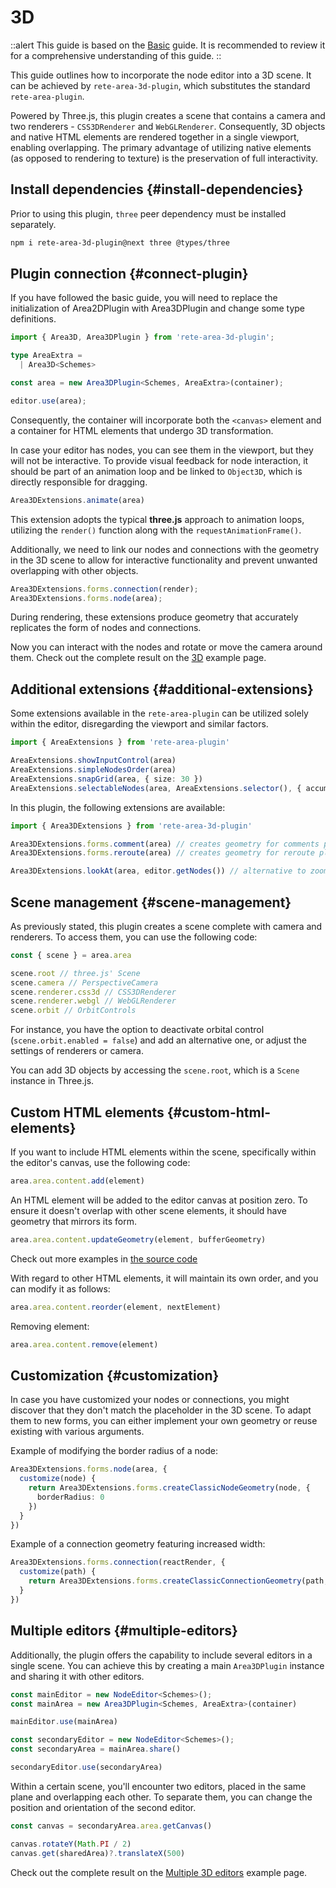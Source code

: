 # 3D

::alert
This guide is based on the [Basic](/docs/guides/basic) guide. It is recommended to review it for a comprehensive understanding of this guide.
::

This guide outlines how to incorporate the node editor into a 3D scene. It can be achieved by `rete-area-3d-plugin`, which substitutes the standard `rete-area-plugin`.

Powered by Three.js, this plugin creates a scene that contains a camera and two renderers - `CSS3DRenderer` and `WebGLRenderer`. Consequently, 3D objects and native HTML elements are rendered together in a single viewport, enabling overlapping. The primary advantage of utilizing native elements (as opposed to rendering to texture) is the preservation of full interactivity.

## Install dependencies {#install-dependencies}

Prior to using this plugin, `three` peer dependency must be installed separately.

```bash
npm i rete-area-3d-plugin@next three @types/three
```

## Plugin connection {#connect-plugin}

If you have followed the basic guide, you will need to replace the initialization of Area2DPlugin with Area3DPlugin and change some type definitions.

```ts
import { Area3D, Area3DPlugin } from 'rete-area-3d-plugin';

type AreaExtra =
  | Area3D<Schemes>

const area = new Area3DPlugin<Schemes, AreaExtra>(container);

editor.use(area);
```

Consequently, the container will incorporate both the `<canvas>` element and a container for HTML elements that undergo 3D transformation.

In case your editor has nodes, you can see them in the viewport, but they will not be interactive. To provide visual feedback for node interaction, it should be part of an animation loop and be linked to `Object3D`, which is directly responsible for dragging.

```ts
Area3DExtensions.animate(area)
```

This extension adopts the typical **three.js** approach to animation loops, utilizing the `render()` function along with the `requestAnimationFrame()`.

Additionally, we need to link our nodes and connections with the geometry in the 3D scene to allow for interactive functionality and prevent unwanted overlapping with other objects.

```ts
Area3DExtensions.forms.connection(render);
Area3DExtensions.forms.node(area);
```

During rendering, these extensions produce geometry that accurately replicates the form of nodes and connections.

Now you can interact with the nodes and rotate or move the camera around them. Check out the complete result on the [3D](/examples/3d) example page.

## Additional extensions {#additional-extensions}

Some extensions available in the `rete-area-plugin` can be utilized solely within the editor, disregarding the viewport and similar factors.

```ts
import { AreaExtensions } from 'rete-area-plugin'

AreaExtensions.showInputControl(area)
AreaExtensions.simpleNodesOrder(area)
AreaExtensions.snapGrid(area, { size: 30 })
AreaExtensions.selectableNodes(area, AreaExtensions.selector(), { accumulating: AreaExtensions.accumulateOnCtrl() });
```

In this plugin, the following extensions are available:

```ts
import { Area3DExtensions } from 'rete-area-3d-plugin'

Area3DExtensions.forms.comment(area) // creates geometry for comments plugin
Area3DExtensions.forms.reroute(area) // creates geometry for reroute plugin

Area3DExtensions.lookAt(area, editor.getNodes()) // alternative to zoomAt from rete-area-plugin
```

## Scene management {#scene-management}

As previously stated, this plugin creates a scene complete with camera and renderers. To access them, you can use the following code:

```ts
const { scene } = area.area

scene.root // three.js' Scene
scene.camera // PerspectiveCamera
scene.renderer.css3d // CSS3DRenderer
scene.renderer.webgl // WebGLRenderer
scene.orbit // OrbitControls
```

For instance, you have the option to deactivate orbital control (`scene.orbit.enabled = false`) and add an alternative one, or adjust the settings of renderers or camera.

You can add 3D objects by accessing the `scene.root`, which is a `Scene` instance in Three.js.

## Custom HTML elements {#custom-html-elements}

If you want to include HTML elements within the scene, specifically within the editor's canvas, use the following code:

```ts
area.area.content.add(element)
```

An HTML element will be added to the editor canvas at position zero. To ensure it doesn't overlap with other scene elements, it should have geometry that mirrors its form.

```ts
area.area.content.updateGeometry(element, bufferGeometry)
```

Check out more examples in [the source code](https://github.com/retejs/area-3d-plugin/tree/main/src/extensions/forms)

With regard to other HTML elements, it will maintain its own order, and you can modify it as follows:

```ts
area.area.content.reorder(element, nextElement)
```

Removing element:

```ts
area.area.content.remove(element)
```

## Customization {#customization}

In case you have customized your nodes or connections, you might discover that they don't match the placeholder in the 3D scene. To adapt them to new forms, you can either implement your own geometry or reuse existing with various arguments.

Example of modifying the border radius of a node:

```ts
Area3DExtensions.forms.node(area, {
  customize(node) {
    return Area3DExtensions.forms.createClassicNodeGeometry(node, {
      borderRadius: 0
    })
  }
})
```

Example of a connection geometry featuring increased width:

```ts
Area3DExtensions.forms.connection(reactRender, {
  customize(path) {
    return Area3DExtensions.forms.createClassicConnectionGeometry(path, 10)
  }
})
```

## Multiple editors {#multiple-editors}

Additionally, the plugin offers the capability to include several editors in a single scene. You can achieve this by creating a main `Area3DPlugin` instance and sharing it with other editors.

```ts
const mainEditor = new NodeEditor<Schemes>();
const mainArea = new Area3DPlugin<Schemes, AreaExtra>(container)

mainEditor.use(mainArea)

const secondaryEditor = new NodeEditor<Schemes>();
const secondaryArea = mainArea.share()

secondaryEditor.use(secondaryArea)
```

Within a certain scene, you'll encounter two editors, placed in the same plane and overlapping each other. To separate them, you can change the position and orientation of the second editor.

```ts
const canvas = secondaryArea.area.getCanvas()

canvas.rotateY(Math.PI / 2)
canvas.get(sharedArea)?.translateX(500)
```

Check out the complete result on the [Multiple 3D editors](/examples/3d/multiple-3d) example page.
